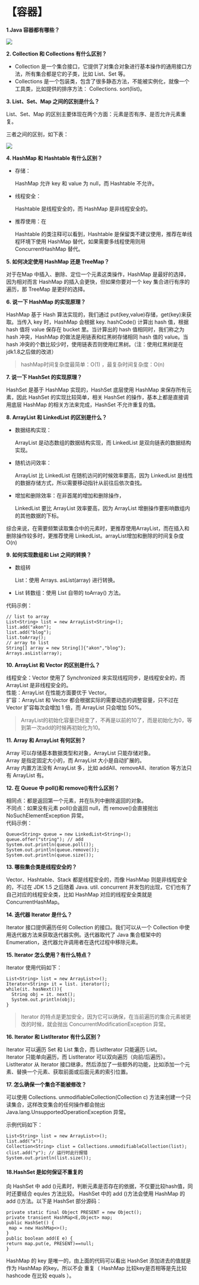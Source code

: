 # 【容器】

**1**.**Java 容器都有哪些？**

![](../.gitbook/assets/1588033-20190427105432836-1091486414.png)

**2. Collection 和 Collections 有什么区别？**

* Collection 是一个集合接口，它提供了对集合对象进行基本操作的通用接口方法，所有集合都是它的子类，比如 List、Set 等。
* Collections 是一个包装类，包含了很多静态方法，不能被实例化，就像一个工具类，比如提供的排序方法： Collections. sort\(list\)。

**3. List、Set、Map 之间的区别是什么？**

List、Set、Map 的区别主要体现在两个方面：元素是否有序、是否允许元素重复。

三者之间的区别，如下表：

![](../.gitbook/assets/1588033-20190427105643498-1542742393.png)

**4. HashMap 和 Hashtable 有什么区别？**

* 存储：

  HashMap 允许 key 和 value 为 null，而 Hashtable 不允许。

* 线程安全：

  Hashtable 是线程安全的，而 HashMap 是非线程安全的。

* 推荐使用：在

  Hashtable 的类注释可以看到，Hashtable 是保留类不建议使用，推荐在单线程环境下使用 HashMap 替代，如果需要多线程使用则用 ConcurrentHashMap 替代。

**5. 如何决定使用 HashMap 还是 TreeMap？** 

对于在Map 中插入、删除、定位一个元素这类操作，HashMap 是最好的选择，因为相对而言 HashMap 的插入会更快，但如果你要对一个 key 集合进行有序的遍历，那 TreeMap 是更好的选择。

**6. 说一下 HashMap 的实现原理？**

HashMap 基于 Hash 算法实现的，我们通过 put\(key,value\)存储，get\(key\)来获取。当传入 key 时，HashMap 会根据 key. hashCode\(\) 计算出 hash 值，根据 hash 值将 value 保存在 bucket 里。当计算出的 hash 值相同时，我们称之为 hash 冲突，HashMap 的做法是用链表和红黑树存储相同 hash 值的 value。当 hash 冲突的个数比较少时，使用链表否则使用红黑树。（注：使用红黑树是在jdk1.8之后做的改进）

> hashMap时间复杂度最简单：O\(1\) ，最复杂时间复杂度：O\(n\)

**7. 说一下 HashSet 的实现原理？**

HashSet 是基于 HashMap 实现的，HashSet 底层使用 HashMap 来保存所有元素，因此 HashSet 的实现比较简单，相关 HashSet 的操作，基本上都是直接调用底层 HashMap 的相关方法来完成，HashSet 不允许重复的值。

**8. ArrayList 和 LinkedList 的区别是什么？**

* 数据结构实现：

  ArrayList 是动态数组的数据结构实现，而 LinkedList 是双向链表的数据结构实现。

* 随机访问效率：

  ArrayList 比 LinkedList 在随机访问的时候效率要高，因为 LinkedList 是线性的数据存储方式，所以需要移动指针从前往后依次查找。

* 增加和删除效率：在非首尾的增加和删除操作，

  LinkedList 要比 ArrayList 效率要高，因为 ArrayList 增删操作要影响数组内的其他数据的下标。

综合来说，在需要频繁读取集合中的元素时，更推荐使用ArrayList，而在插入和删除操作较多时，更推荐使用 LinkedList。arrayList增加和删除的时间复杂度O\(n\)

**9. 如何实现数组和 List 之间的转换？**

* 数组转

  List：使用 Arrays. asList\(array\) 进行转换。

* List 转数组：使用 List 自带的 toArray\(\) 方法。

代码示例：

```text
// list to array
List<String> list = new ArrayList<String>();
list.add("akon");
list.add("blog");
list.toArray();
// array to list
String[] array = new String[]{"akon","blog"};
Arrays.asList(array);
```

**10. ArrayList 和 Vector 的区别是什么？**

线程安全：Vector 使用了 Synchronized 来实现线程同步，是线程安全的，而 ArrayList 是非线程安全的。  
性能：ArrayList 在性能方面要优于 Vector。  
扩容：ArrayList 和 Vector 都会根据实际的需要动态的调整容量，只不过在 Vector 扩容每次会增加 1 倍，而 ArrayList 只会增加 50%。

> ArrayList的初始化容量已经变了，不再是以前的10了，而是初始化为0，等到第一次add的时候再初始化为10。

**11. Array 和 ArrayList 有何区别？**

Array 可以存储基本数据类型和对象，ArrayList 只能存储对象。  
Array 是指定固定大小的，而 ArrayList 大小是自动扩展的。  
Array 内置方法没有 ArrayList 多，比如 addAll、removeAll、iteration 等方法只有 ArrayList 有。

**12. 在 Queue 中 poll\(\)和 remove\(\)有什么区别？**

相同点：都是返回第一个元素，并在队列中删除返回的对象。  
不同点：如果没有元素 poll\(\)会返回 null，而 remove\(\)会直接抛出 NoSuchElementException 异常。  
代码示例：

```text
Queue<String> queue = new LinkedList<String>();
queue.offer("string"); // add
System.out.println(queue.poll());
System.out.println(queue.remove());
System.out.println(queue.size());
```

**13. 哪些集合类是线程安全的？**

Vector、Hashtable、Stack 都是线程安全的，而像 HashMap 则是非线程安全的，不过在 JDK 1.5 之后随着 Java. util. concurrent 并发包的出现，它们也有了自己对应的线程安全类，比如 HashMap 对应的线程安全类就是 ConcurrentHashMap。

**14. 迭代器 Iterator 是什么？**

Iterator 接口提供遍历任何 Collection 的接口。我们可以从一个 Collection 中使用迭代器方法来获取迭代器实例。迭代器取代了 Java 集合框架中的 Enumeration，迭代器允许调用者在迭代过程中移除元素。

**15. Iterator 怎么使用？有什么特点？**

Iterator 使用代码如下：

```text
List<String> list = new ArrayList<>();
Iterator<String> it = list. iterator();
while(it. hasNext()){
  String obj = it. next();
  System.out.println(obj);
}
```

> Iterator 的特点是更加安全，因为它可以确保，在当前遍历的集合元素被更改的时候，就会抛出 ConcurrentModificationException 异常。

**16. Iterator 和 ListIterator 有什么区别？**

Iterator 可以遍历 Set 和 List 集合，而 ListIterator 只能遍历 List。  
Iterator 只能单向遍历，而 ListIterator 可以双向遍历（向前/后遍历）。  
ListIterator 从 Iterator 接口继承，然后添加了一些额外的功能，比如添加一个元素、替换一个元素、获取前面或后面元素的索引位置。

**17. 怎么确保一个集合不能被修改？**

可以使用 Collections. unmodifiableCollection\(Collection c\) 方法来创建一个只读集合，这样改变集合的任何操作都会抛出 Java.lang.UnsupportedOperationException 异常。

示例代码如下：

```text
List<String> list = new ArrayList<>();
list.add("x");
Collection<String> clist = Collections.unmodifiableCollection(list);
clist.add("y"); // 运行时此行报错
System.out.println(list.size());
```

#### 18.HashSet 是如何保证不重复的

向 HashSet 中 add \(\)元素时，判断元素是否存在的依据，不仅要比较hash值，同时还要结合 equles 方法比较。 HashSet 中的 add \(\)方法会使用 HashMap 的 add \(\)方法。以下是 HashSet 部分源码：

```text
private static final Object PRESENT = new Object(); 
private transient HashMap<E,Object> map; 
public HashSet() { 
 map = new HashMap<>(); 
}
public boolean add(E e) { 
return map.put(e, PRESENT)==null; 
}
```

HashMap 的 key 是唯一的，由上面的代码可以看出 HashSet 添加进去的值就是作为 HashMap 的key。所以不会 重复（ HashMap 比较key是否相等是先比较 hashcode 在比较 equals ）。


